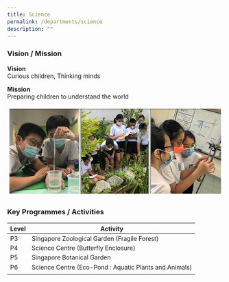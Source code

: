 ```yaml
---
title: Science
permalink: /departments/science
description: ""
---
```

### Vision / Mission

**Vision** <br>
Curious children, Thinking minds

**Mission** <br>
Preparing children to understand the world

![](/images/Banner_SCI_2021.jpg)

### Key Programmes / Activities

| Level | Activity |
|---|---|
| P3 | Singapore Zoological Garden (Fragile Forest) |
| P4 | Science Centre (Butterfly Enclosure) |
| P5 | Singapore Botanical Garden |
| P6 | Science Centre (Eco-Pond : Aquatic Plants and Animals) |
| | | 
